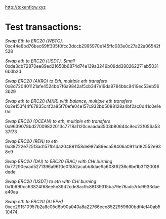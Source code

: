 http://tokenflow.xyz

# Test transactions:

*Swap Eth to ERC20 (WBTC).*
0xc44e8bd76bec69ff305f0fcc3dccb2965970e145ffc083e0c27a22a06542f528

*Swap eth to ERC20 (USDT). Small*
0xde3db72870ee89ed21650b6874d74e139a3249b09dd380262271eb50316b0b2d

*Swap ERC20 (AKRO) to Eth, multiple eth transfers*
0x8d720401121afe4524bb7f6a9842af5cb347e19da9784bbc9419ec53eb563b29

*Swap eth to ERC20 (MKR) with balance, multiple eth transfers*
0x2e153f44f67835c4f2a85f70efe04e157c932bb5088128a4bf2ac0d41c0e1e0d

*Swap ERC20 (OCEAN) to eth, multiple eth transfers*
0x9639078bd27009822013c7718a1120ceaada3503b80644c9ec23f056a5337f73

*Swap ERC20 (REN) to eth*
0x38722e725f3ad157fb14a204891158de987a89eca58406a0911a182552e938c9

*Swap ERC20 (DAI) to ERC20 (BAC) with CHI burning*
0x77290eaad5271396a9610e0f852acabb8dae9a608f6236c6be1b3f1200f6dede

*Swap ERC20 (USDT) to eth with CHI burning* 
0x1b690cc63824f68ee5e39d2cde8ac9c88139315ba79e76adc7dc9933daea40aa

*Swap eth to ERC20 (ALEPH)* 
0xcc291510957b2a8c05d6b90a040a8a22766eee8522959600bdf4ef40ab510474

